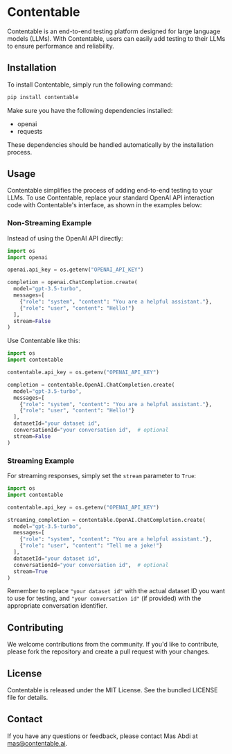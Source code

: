 # Contentable

Contentable is an end-to-end testing platform designed for large language models (LLMs). With Contentable, users can easily add testing to their LLMs to ensure performance and reliability.

## Installation

To install Contentable, simply run the following command:

```bash
pip install contentable
```

Make sure you have the following dependencies installed:

- openai
- requests

These dependencies should be handled automatically by the installation process.

## Usage

Contentable simplifies the process of adding end-to-end testing to your LLMs. To use Contentable, replace your standard OpenAI API interaction code with Contentable's interface, as shown in the examples below:

### Non-Streaming Example

Instead of using the OpenAI API directly:

```python
import os
import openai

openai.api_key = os.getenv("OPENAI_API_KEY")

completion = openai.ChatCompletion.create(
  model="gpt-3.5-turbo",
  messages=[
    {"role": "system", "content": "You are a helpful assistant."},
    {"role": "user", "content": "Hello!"}
  ],
  stream=False
)
```

Use Contentable like this:

```python
import os
import contentable

contentable.api_key = os.getenv("OPENAI_API_KEY")

completion = contentable.OpenAI.ChatCompletion.create(
  model="gpt-3.5-turbo",
  messages=[
    {"role": "system", "content": "You are a helpful assistant."},
    {"role": "user", "content": "Hello!"}
  ],
  datasetId="your dataset id",
  conversationId="your conversation id",  # optional
  stream=False
)
```

### Streaming Example

For streaming responses, simply set the `stream` parameter to `True`:

```python
import os
import contentable

contentable.api_key = os.getenv("OPENAI_API_KEY")

streaming_completion = contentable.OpenAI.ChatCompletion.create(
  model="gpt-3.5-turbo",
  messages=[
    {"role": "system", "content": "You are a helpful assistant."},
    {"role": "user", "content": "Tell me a joke!"}
  ],
  datasetId="your dataset id",
  conversationId="your conversation id",  # optional
  stream=True
)
```

Remember to replace `"your dataset id"` with the actual dataset ID you want to use for testing, and `"your conversation id"` (if provided) with the appropriate conversation identifier.

## Contributing

We welcome contributions from the community. If you'd like to contribute, please fork the repository and create a pull request with your changes.

## License

Contentable is released under the MIT License. See the bundled LICENSE file for details.

## Contact

If you have any questions or feedback, please contact Mas Abdi at mas@contentable.ai.